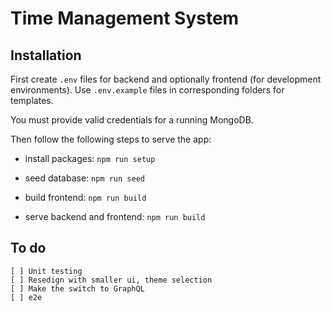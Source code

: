 # Time Management System

## Installation

First create `.env` files for backend and optionally frontend (for development environments). Use `.env.example` files in  corresponding folders for templates.

You must provide valid credentials for a running MongoDB.

Then follow the following steps to serve the app:

* install packages: `npm run setup`

* seed database: `npm run seed`

* build frontend: `npm run build`

* serve backend and frontend: `npm run build`

## To do

```
[ ] Unit testing
[ ] Resedign with smaller ui, theme selection
[ ] Make the switch to GraphQL
[ ] e2e
```
